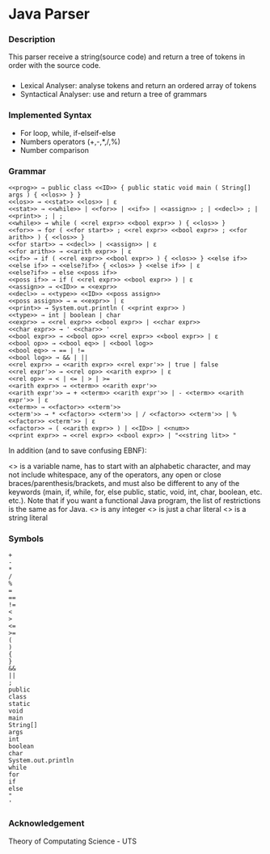 # Java Parser
### Description
This parser receive a string(source code) and return a tree of tokens in order with the source code.
###
- Lexical Analyser: analyse tokens and return an ordered array of tokens
- Syntactical Analyser: use and return a tree of grammars

### Implemented Syntax
- For loop, while, if-elseif-else
- Numbers operators (+,-,*,/,%)
- Number comparison


### Grammar
```
<<prog>> → public class <<ID>> { public static void main ( String[] args ) { <<los>> } } 
<<los>> → <<stat>> <<los>> | ε
<<stat>> → <<while>> | <<for>> | <<if>> | <<assign>> ; | <<decl>> ; | <<print>> ; | ;
<<while>> → while ( <<rel expr>> <<bool expr>> ) { <<los>> } 
<<for>> → for ( <<for start>> ; <<rel expr>> <<bool expr>> ; <<for arith>> ) { <<los>> } 
<<for start>> → <<decl>> | <<assign>> | ε
<<for arith>> → <<arith expr>> | ε
<<if>> → if ( <<rel expr>> <<bool expr>> ) { <<los>> } <<else if>>
<<else if>> → <<else?if>> { <<los>> } <<else if>> | ε
<<else?if>> → else <<poss if>>
<<poss if>> → if ( <<rel expr>> <<bool expr>> ) | ε
<<assign>> → <<ID>> = <<expr>>
<<decl>> → <<type>> <<ID>> <<poss assign>>
<<poss assign>> → = <<expr>> | ε
<<print>> → System.out.println ( <<print expr>> )
<<type>> → int | boolean | char
<<expr>> → <<rel expr>> <<bool expr>> | <<char expr>>
<<char expr>> → ' <<char>> ' 
<<bool expr>> → <<bool op>> <<rel expr>> <<bool expr>> | ε
<<bool op>> → <<bool eq>> | <<bool log>>
<<bool eq>> → == | != 
<<bool log>> → && | ||
<<rel expr>> → <<arith expr>> <<rel expr'>> | true | false
<<rel expr'>> → <<rel op>> <<arith expr>> | ε
<<rel op>> → < | <= | > | >=
<<arith expr>> → <<term>> <<arith expr'>>
<<arith expr'>> → + <<term>> <<arith expr'>> | - <<term>> <<arith expr'>> | ε
<<term>> → <<factor>> <<term'>>
<<term'>> → * <<factor>> <<term'>> | / <<factor>> <<term'>> | % <<factor>> <<term'>> | ε
<<factor>> → ( <<arith expr>> ) | <<ID>> | <<num>>
<<print expr>> → <<rel expr>> <<bool expr>> | "<<string lit>> "
```
In addition (and to save confusing EBNF):

<<ID>> is a variable name, has to start with an alphabetic character, and may not include whitespace, any of the operators, any open or close braces/parenthesis/brackets, and must also be different to any of the keywords (main, if, while, for, else public, static, void, int, char, boolean, etc. etc.). Note that if you want a functional Java program, the list of restrictions is the same as for Java.
<<num>> is any integer
<<char>> is just a char literal
<<string lit>> is a string literal

### Symbols
```
+
-
*
/
%
=
==
!=
<
>
<=
>=
(
)
{
}
&& 
|| 
; 
public 
class 
static 
void 
main 
String[] 
args 
int 
boolean 
char 
System.out.println 
while 
for 
if 
else 
" 
' 
```
### Acknowledgement
Theory of Computating Science - UTS
